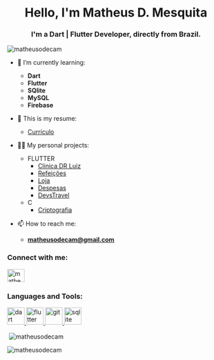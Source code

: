 <h1 align="center">Hello, I'm Matheus D. Mesquita</h1>
<h3 align="center">I'm a Dart | Flutter Developer, directly from Brazil.</h3>

<p align="left"> <img src="https://komarev.com/ghpvc/?username=matheusodecam&label=Profile%20views&color=0e75b6&style=flat" alt="matheusodecam" /> </p>

- 🌱 I’m currently learning: 
  - **Dart**
  - **Flutter**
  - **SQlite**
  - **MySQL**
  - **Firebase**

- 📑 This is my resume: 
  - [Currículo](https://github.com/matheusodecam/Curriculo/blob/main/README.md)

- 👨‍💻 My personal projects: 
  - FLUTTER
    - [Clinica DR Luiz](https://github.com/matheusodecam/Portfolio_Project1)
    - [Refeições](https://github.com/matheusodecam/refeicoes.git)
    - [Loja](https://github.com/matheusodecam/loja.git)
    - [Despesas](https://github.com/matheusodecam/despesas.git)
    - [DevsTravel](https://github.com/matheusodecam/devstravel)
  - C
    - [Criptografia](https://github.com/matheusodecam/TrabalhoCriptografia/tree/master)

- 📫 How to reach me: 
  - **matheusodecam@gmail.com**

<h3 align="left">Connect with me:</h3>
<p align="left">

<a href="https://linkedin.com/in/matheusodecam" target="blank"><img align="center" src="https://raw.githubusercontent.com/rahuldkjain/github-profile-readme-generator/master/src/images/icons/Social/linked-in-alt.svg" alt="matheusodecam" height="30" width="40" /></a>
</p>

<h3 align="left">Languages and Tools:</h3>
<p align="left"> <a href="https://dart.dev" target="_blank" rel="noreferrer"> <img src="https://www.vectorlogo.zone/logos/dartlang/dartlang-icon.svg" alt="dart" width="40" height="40"/> </a> <a href="https://flutter.dev" target="_blank" rel="noreferrer"> <img src="https://www.vectorlogo.zone/logos/flutterio/flutterio-icon.svg" alt="flutter" width="40" height="40"/> </a> <a href="https://git-scm.com/" target="_blank" rel="noreferrer"> <img src="https://www.vectorlogo.zone/logos/git-scm/git-scm-icon.svg" alt="git" width="40" height="40"/> </a> <a href="https://www.sqlite.org/" target="_blank" rel="noreferrer"> <img src="https://www.vectorlogo.zone/logos/sqlite/sqlite-icon.svg" alt="sqlite" width="40" height="40"/> </a> </p>



<p>&nbsp;<img align="center" src="https://github-readme-stats.vercel.app/api?username=matheusodecam&show_icons=true&locale=en" alt="matheusodecam" /></p>

<p><img align="center" src="https://github-readme-streak-stats.herokuapp.com/?user=matheusodecam&" alt="matheusodecam" /></p>
